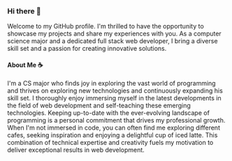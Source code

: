 ### Hi there 👋

Welcome to my GitHub profile. I'm thrilled to have the opportunity to showcase my projects and share my experiences with you. As a computer science major and a dedicated full stack web developer, I bring a diverse skill set and a passion for creating innovative solutions.

#### About Me ☕️
I'm a CS major who finds joy in exploring the vast world of programming and thrives on exploring new technologies and continuously expanding his skill set. I thoroughly enjoy immersing myself in the latest developments in the field of web development and self-teaching these emerging technologies. Keeping up-to-date with the ever-evolving landscape of programming is a personal commitment that drives my professional growth. When I'm not immersed in code, you can often find me exploring different cafes, seeking inspiration and enjoying a delightful cup of iced latte. This combination of technical expertise and creativity fuels my motivation to deliver exceptional results in web development.
